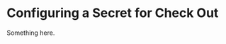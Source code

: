 [title]: # (Configuring a Secret for Check Out)
[tags]: # (XXX)
[priority]: # (3285)
# Configuring a Secret for Check Out
Something here.
